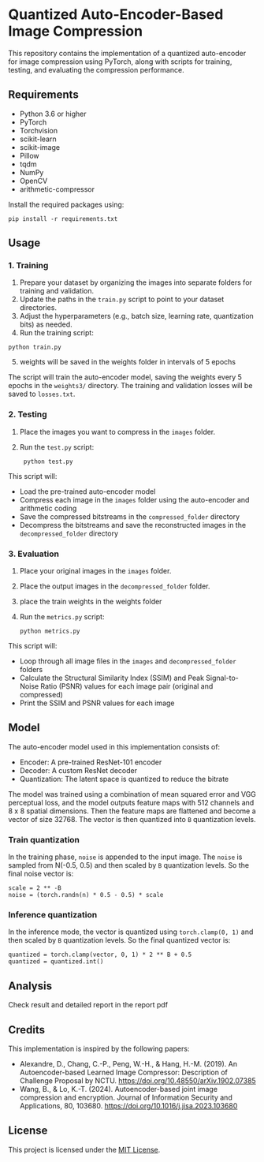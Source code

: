 # Quantized Auto-Encoder-Based Image Compression

This repository contains the implementation of a quantized auto-encoder for image compression using PyTorch, along with scripts for training, testing, and evaluating the compression performance.

## Requirements

- Python 3.6 or higher
- PyTorch
- Torchvision
- scikit-learn
- scikit-image
- Pillow
- tqdm
- NumPy
- OpenCV
- arithmetic-compressor

Install the required packages using:
```
pip install -r requirements.txt
```
## Usage

### 1. Training

1. Prepare your dataset by organizing the images into separate folders for training and validation.
2. Update the paths in the `train.py` script to point to your dataset directories.
3. Adjust the hyperparameters (e.g., batch size, learning rate, quantization bits) as needed.
4. Run the training script:

  ```
  python train.py
  ```
5. weights will be saved in the weights folder in intervals of 5 epochs

The script will train the auto-encoder model, saving the weights every 5 epochs in the `weights3/` directory. The training and validation losses will be saved to `losses.txt`.

### 2. Testing

1. Place the images you want to compress in the `images` folder.
2. Run the `test.py` script:

   ```
    python test.py
   ```
This script will:

- Load the pre-trained auto-encoder model
- Compress each image in the `images` folder using the auto-encoder and arithmetic coding
- Save the compressed bitstreams in the `compressed_folder` directory
- Decompress the bitstreams and save the reconstructed images in the `decompressed_folder` directory

### 3. Evaluation

1. Place your original images in the `images` folder.
2. Place the output images in the `decompressed_folder` folder.
3. place the train weights in the weights folder
4. Run the `metrics.py` script:
   
   ```
   python metrics.py
   ```
This script will:

- Loop through all image files in the `images` and `decompressed_folder` folders
- Calculate the Structural Similarity Index (SSIM) and Peak Signal-to-Noise Ratio (PSNR) values for each image pair (original and compressed)
- Print the SSIM and PSNR values for each image

## Model

The auto-encoder model used in this implementation consists of:

- Encoder: A pre-trained ResNet-101 encoder
- Decoder: A custom ResNet decoder
- Quantization: The latent space is quantized to reduce the bitrate

The model was trained using a combination of mean squared error and VGG perceptual loss, and the model outputs feature maps with 512 channels and 8 x 8 spatial dimensions. Then the feature maps are flattened and become a vector of size 32768. The vector is then quantized into `B` quantization levels.

### Train quantization

In the training phase, `noise` is appended to the input image. The `noise` is sampled from N(-0.5, 0.5) and then scaled by `B` quantization levels. So the final noise vector is:
```
scale = 2 ** -B
noise = (torch.randn(n) * 0.5 - 0.5) * scale
```
### Inference quantization

In the inference mode, the vector is quantized using `torch.clamp(0, 1)` and then scaled by `B` quantization levels. So the final quantized vector is:
```
quantized = torch.clamp(vector, 0, 1) * 2 ** B + 0.5
quantized = quantized.int()
```

## Analysis

Check result and detailed report in the report pdf


## Credits

This implementation is inspired by the following papers:

- Alexandre, D., Chang, C.-P., Peng, W.-H., & Hang, H.-M. (2019). An Autoencoder-based Learned Image Compressor: Description of Challenge Proposal by NCTU. https://doi.org/10.48550/arXiv.1902.07385
- Wang, B., & Lo, K.-T. (2024). Autoencoder-based joint image compression and encryption. Journal of Information Security and Applications, 80, 103680. https://doi.org/10.1016/j.jisa.2023.103680

## License

This project is licensed under the [MIT License](LICENSE).
